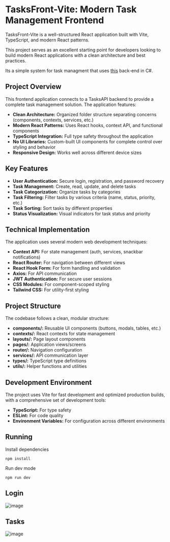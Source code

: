# TasksFront-Vite: Modern Task Management Frontend

TasksFront-Vite is a well-structured React application built with Vite, TypeScript, and modern React patterns. 

This project serves as an excellent starting point for developers looking to build modern React applications with a clean architecture and best practices.

Its a simple system for task managment that uses [this](https://github.com/RodrigoPAml/TasksAPI) back-end in C#.

## Project Overview
This frontend application connects to a TasksAPI backend to provide a complete task management solution. The application features:

- **Clean Architecture:** Organized folder structure separating concerns (components, contexts, services, etc.)
- **Modern React Patterns:** Uses React hooks, context API, and functional components
- **TypeScript Integration:** Full type safety throughout the application
- **No UI Libraries:** Custom-built UI components for complete control over styling and behavior
- **Responsive Design:** Works well across different device sizes
  
## Key Features
- **User Authentication:** Secure login, registration, and password recovery
- **Task Management:** Create, read, update, and delete tasks
- **Task Categorization:** Organize tasks by categories
- **Task Filtering:** Filter tasks by various criteria (name, status, priority, etc.)
- **Task Sorting:** Sort tasks by different properties
- **Status Visualization:** Visual indicators for task status and priority
  
## Technical Implementation
The application uses several modern web development techniques:

- **Context API:** For state management (auth, services, snackbar notifications)
- **React Router:** For navigation between different views
- **React Hook Form:** For form handling and validation
- **Axios:** For API communication
- **JWT Authentication:** For secure user sessions
- **CSS Modules:** For component-scoped styling
- **Tailwind CSS:** For utility-first styling
  
## Project Structure
The codebase follows a clean, modular structure:

- **components/:** Reusable UI components (buttons, modals, tables, etc.)
- **contexts/:** React contexts for state management
- **layouts/:** Page layout components
- **pages/:** Application views/screens
- **router/:** Navigation configuration
- **services/:** API communication layer
- **types/:** TypeScript type definitions
- **utils/:** Helper functions and utilities
  
## Development Environment
The project uses Vite for fast development and optimized production builds, with a comprehensive set of development tools:
- **TypeScript:** For type safety
- **ESLint:** For code quality
- **Environment Variables:** For configuration across different environments

## Running

Install dependencies
```
npm install
```

Run dev mode
```
npm run dev
```

## Login

![image](https://github.com/user-attachments/assets/55144fca-68cf-480c-bcc8-ee554b0ddbc5)

## Tasks

![image](https://github.com/user-attachments/assets/235e0ddb-fbc1-41f5-b403-fbe16a807755)
